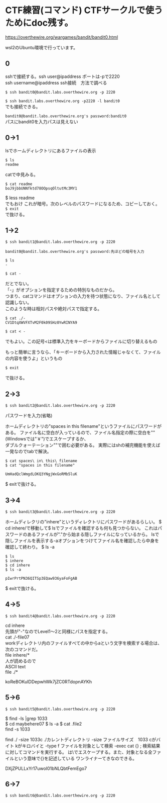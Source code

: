 # CTF練習(コマンド) CTFサークルで使うためにdoc残す。  

https://overthewire.org/wargames/bandit/bandit0.html  

wsl2のUbuntu環境で行っています。  


## 0  
sshで接続する。ssh user@ipaddress ポートは-pで2220  
ssh username@ipaddress ssh接続　方法で調べる  

```$ ssh bandit0@bandit.labs.overthewire.org -p 2220```  

```$ ssh bandit.labs.overthewire.org -p2220 -l bandit0```  
でも接続できる。  


```bandit0@bandit.labs.overthewire.org's password:bandit0```  
パスにbandit0を入力パスは見えない  

## 0->1  

lsでホームディレクトリにあるファイルの表示  

```
$ ls  
readme  
```  
catで中見みる。
```
$ cat readme  
boJ9jbbUNNfktd78OOpsqOltutMc3MY1  
```  
$ less readme  
でもおけ
これが暗号。次のレベルのパスワードになるため、コピーしておく。  
```$ exit```  
で抜ける。  


## 1->2  

```$ ssh bandit1@bandit.labs.overthewire.org -p 2220```  

```
bandit0@bandit.labs.overthewire.org's password:先ほどの暗号を入力  
```
```
$ ls
-
```  
```
$ cat -
```  
だとでない。  
「-」がオプションを指定するための特別なものだから。  
つまり、catコマンドはオプションの入力を待つ状態になり、ファイル名として認識しない。  
このような時は相対パスや絶対パスで指定する。  

```
$ cat ./-
CV1DtqXWVFXTvM2F0k09SHz0YwRINYA9
```  

```
$ cat < -
```  
でもよい。この記号<は標準入力をキーボードからファイルに切り替えるもの  

もっと簡単に言うなら、「キーボードから入力された情報じゃなくて、ファイルの内容を使うよ」というもの  

```
$ exit
```
で抜ける。  

## 2->3  

```
$ ssh bandit2@bandit.labs.overthewire.org -p 2220
```   
パスワードを入力(省略)  

ホームディレクトリの"spaces in this filename"というファイルにパスワードがある。
ファイル名に空白が入っているので、ファイル名指定の際に空白を"\"(Windowsでは"￥")でエスケープするか、  
ダブルクォーテーション""で囲む必要がある。
実際にはshの補完機能を使えば一発なのでtabで解決。
```
$ cat spaces\ in\ this\ filename  
$ cat "spaces in this filename"
```  
```
UmHadQclWmgdLOKQ3YNgjWxGoRMb5luK
```  
$ exitで抜ける。  

## 3->4  

```
$ ssh bandit3@bandit.labs.overthewire.org -p 2220
```  

ホームディレクリの"inhere"というディレクトリにパスワードがあるらしい。
$ cd inhere/で移動して$ lsでファイルを確認するも何も見つからない。
これはパスワードのあるファイルが"."から始まる隠しファイルになっているから。
lsで隠しファイルを表示する-aオプションをつけてファイル名を確認したら中身を確認して終わり。
$ ls -a
```
$ ls
$ inhere
$ cd inhere
$ ls -a
```  
```
pIwrPrtPN36QITSp3EQaw936yaFoFgAB  
```  

$ exitで抜ける。  

## 4->5  


```
$ ssh bandit4@bandit.labs.overthewire.org -p 2220
```  
cd inhere  
先頭が"-"なのでLevel1〜2と同様にパスを指定する。  
cat ./-file07  
workディレクトリ内のファイルすべての中からaという文字を検索する場合は、次のコマンドだ。  
file inhere/*  
人が読めるので  
ASCII text  
file ./*  

koReBOKuIDDepwhWk7jZC0RTdopnAYKh

## 5->6  

```
$ ssh bandit5@bandit.labs.overthewire.org -p 2220
```  
$ find -ls |grep 1033  
$ cd maybehere07
$ ls -a
$ cat .file2  
find -s 1033

find ./ -size 1033c
./カレントディレクトリ
-size ファイルサイズ　1033 cがバイト kがキロバイと
-type f
ファイルを対象として検索
-exec cat {} \;
検索結果に対してコマンドを実行する。
は\でエスケープする。また、対象となる全ファイルという意味で{}を記述している
ワンライナーてきなのできる。

DXjZPULLxYr17uwoI01bNLQbtFemEgo7

## 6->7
```
$ ssh bandit6@bandit.labs.overthewire.org -p 2220
```  
